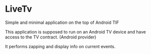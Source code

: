 # LiveTv
Simple and minimal application on the top of Android TIF 

This application is supposed to run on an Android TV device and have access to the TV contract. (Android provider)

It performs zapping and display info on current events.
